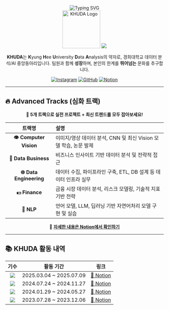  <!--
# 제2회 KHUDA 데이터톤: *KHU'DATA*

이 GitHub는 **제2회 KHUDA 데이터톤**에 참가한 팀들의 모든 결과물을 모아두기 위한 공간입니다.

---

## 🎯 행사 개요

경희대학교 데이터 분석·AI 동아리 **KHUDA**가 주최하는 **2회차 데이터톤**입니다.  
다양한 학교의 학생들이 팀을 이루어 실생활 문제를 데이터로 해결하며,  
데이터 활용 역량과 협업 능력을 함께 키우는 것을 목표로 합니다.  

- 데이터 기반 문제 해결 능력 강화  
- 팀워크 및 커뮤니케이션 스킬 향상  
- 타 학교 학생들과의 네트워킹  
- 푸짐한 시상 및 상금 기회  

---

## 🤝 후원사

이번 데이터톤은 아래 후원사들의 지원으로 더욱 풍성하게 진행됩니다:

- **Perplexity**  
- **Monster Energy**  
- **한빛미디어**

---

## 📂 결과물 제출

각 팀은 팀 전용 Repository를 생성하고 완성된 결과물을 업로드 해주세요.

---

![제2회 KHUDA 데이터톤 포스터](https://github.com/user-attachments/assets/b93c04da-2b10-4630-8011-de30f59f2104)


-->
<!-- KHUDA README.md -->

<!-- KHUDA README.md -->

<!-- KHUDA README.md -->

<div align="center">

  <!-- Typing SVG Animation -->
  <img src="https://readme-typing-svg.demolab.com?font=Fira+Code&weight=600&size=24&pause=1000&color=3778C2&width=435&lines=Hi+there+%F0%9F%91%8B+Welcome+to+KHUDA!" alt="Typing SVG" />

  <!-- KHUDA Logo -->
  <br/>
  <img src="https://github.com/user-attachments/assets/7b28e1fe-02fa-481d-9315-960527ee3945" width="120" alt="KHUDA Logo" />

  <!-- Gradient Capsule Banner -->
  <img src="https://capsule-render.vercel.app/api?type=waving&color=0:3778C2,100:000000&height=120&section=header&text=Kyung%20Hee%20University%20Data%20Analysis&fontColor=ffffff&fontSize=25&fontAlignY=40" />

  <p><strong>KHUDA</strong>는 <strong>K</strong>yung <strong>H</strong>ee <strong>U</strong>niversity <strong>D</strong>ata <strong>A</strong>nalysis의 약자로,  
  경희대학교 데이터 분석/AI 중앙동아리입니다.  
  팀원과 함께 <strong>성장</strong>하며, 본인의 한계를 <strong>뛰어넘는</strong> 문화를 추구합니다.</p>

  <!-- Social Links -->
  [![Instagram](https://img.shields.io/badge/Instagram-E4405F?style=flat&logo=Instagram&logoColor=white)](https://www.instagram.com/khu_da.official)
  [![GitHub](https://img.shields.io/badge/GitHub-000000?style=flat&logo=GitHub&logoColor=white)](https://github.com/khuda-data)
  [![Notion](https://img.shields.io/badge/Notion-02458D?style=flat&logo=Notion&logoColor=white)](https://www.notion.so/KHUDA-8th-AI-KHUDA-236ca0f7fa4780aa889cc03ad5e02a97)

</div>

---

## 🔥 Advanced Tracks (심화 트랙)

<div align="center">

🚀 <strong>5개 트랙으로 실전 프로젝트 + 최신 트렌드를 모두 잡아보세요!</strong>

| 트랙명 | 설명 |
|:--:|:--|
| **👁️ Computer Vision** | 이미지/영상 데이터 분석, CNN 및 최신 Vision 모델 학습, 논문 발제 |
| **💼 Data Business** | 비즈니스 인사이트 기반 데이터 분석 및 전략적 접근 |
| **🌐 Data Engineering** | 데이터 수집, 파이프라인 구축, ETL, DB 설계 등 데이터 인프라 실무 |
| **💵 Finance** | 금융 시장 데이터 분석, 리스크 모델링, 기술적 지표 기반 전략 |
| **💬 NLP** | 언어 모델, LLM, 딥러닝 기반 자연어처리 모델 구현 및 실습 |

📌 <strong>[자세한 내용은 Notion에서 확인하기](https://www.notion.so/KHUDA-8th-AI-KHUDA-236ca0f7fa4780aa889cc03ad5e02a97)</strong>

</div>

---

## 📚 KHUDA 활동 내역

<div align="center">

| 기수 | 활동 기간 | 링크 |
|:--:|:--:|:--:|
| <img src="https://img.shields.io/badge/KHUDA--7th-252A5C?style=for-the-badge&logo=notion&logoColor=white"/> | 2025.03.04 ~ 2025.07.09 | [🔗 Notion](https://www.notion.so/KHUDA-7th-AI-KHUDA-17778008bf5880a7b78fe2c880a07b9f?pvs=4) |
| <img src="https://img.shields.io/badge/KHUDA--6th-44AF9F?style=for-the-badge&logo=notion&logoColor=white"/> | 2024.07.24 ~ 2024.11.27 | [🔗 Notion](https://boiled-stitch-a9a.notion.site/KHUDA-6th-AI-KHUDA-0a06a7da42a748a9b9ac3fa98646f61b?pvs=74) |
| <img src="https://img.shields.io/badge/KHUDA--5th-C78A3D?style=for-the-badge&logo=notion&logoColor=white"/> | 2024.01.29 ~ 2024.05.27 | [🔗 Notion](https://simple-board-99d.notion.site/c73b4ccb4b4f474198db0d931fa276fd?v=2c9c18f900eb40c0a3324a31a6cc1ef6) |
| <img src="https://img.shields.io/badge/KHUDA--4th-9932CC?style=for-the-badge&logo=notion&logoColor=white"/> | 2023.07.28 ~ 2023.12.06 | [🔗 Notion](https://khuda.notion.site/KHUDA-4th-AI-KHUDA-4-45e8834854dc4402b00b9622c3aa68ee?pvs=4) |

</div>
